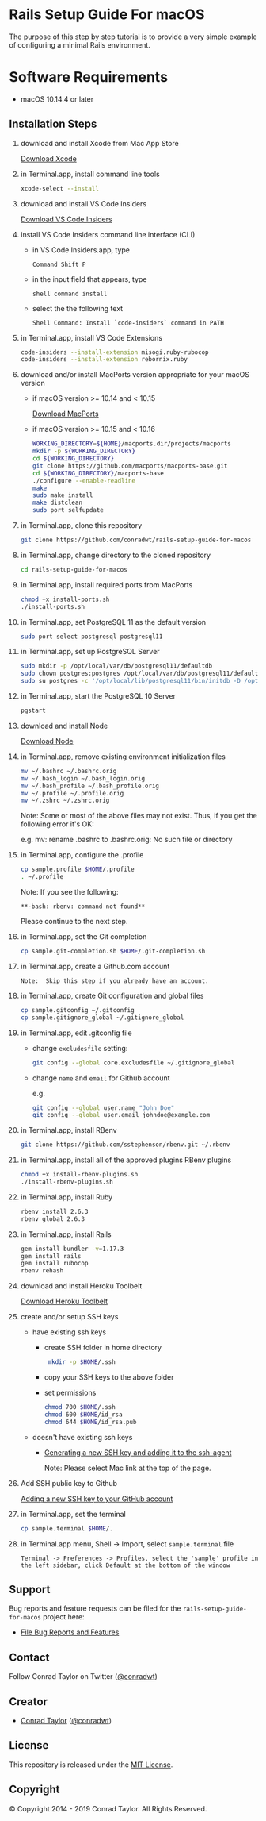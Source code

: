 # Rails Setup Guide For macOS

The purpose of this step by step tutorial is to provide a very simple example of configuring a minimal Rails environment.

# Software Requirements

- macOS 10.14.4 or later

## Installation Steps

1.  download and install Xcode from Mac App Store

    [Download Xcode](https://itunes.apple.com/us/app/xcode/id497799835?mt=12#)

2.  in Terminal.app, install command line tools

    ```bash
    xcode-select --install
    ```

3.  download and install VS Code Insiders

    [Download VS Code Insiders](https://code.visualstudio.com/docs/?dv=osx&build=insiders)

4.  install VS Code Insiders command line interface (CLI)

    - in VS Code Insiders.app, type

      ```text
      Command Shift P
      ```

    - in the input field that appears, type

      ```text
      shell command install
      ```

    - select the the following text

      ```text
      Shell Command: Install `code-insiders` command in PATH
      ```

5.  in Terminal.app, install VS Code Extensions

    ```bash
    code-insiders --install-extension misogi.ruby-rubocop
    code-insiders --install-extension rebornix.ruby
    ```

6.  download and/or install MacPorts version appropriate for your macOS version

    - if macOS version >= 10.14 and < 10.15

      [Download MacPorts](https://distfiles.macports.org/MacPorts/MacPorts-2.5.4-10.14-Mojave.pkg)

    - if macOS version >= 10.15 and < 10.16

      ```bash
      WORKING_DIRECTORY=${HOME}/macports.dir/projects/macports
      mkdir -p ${WORKING_DIRECTORY}
      cd ${WORKING_DIRECTORY}
      git clone https://github.com/macports/macports-base.git
      cd ${WORKING_DIRECTORY}/macports-base
      ./configure --enable-readline
      make
      sudo make install
      make distclean
      sudo port selfupdate
      ```

7.  in Terminal.app, clone this repository

    ```bash
    git clone https://github.com/conradwt/rails-setup-guide-for-macos
    ```

8.  in Terminal.app, change directory to the cloned repository

    ```bash
    cd rails-setup-guide-for-macos
    ```

9.  in Terminal.app, install required ports from MacPorts

    ```bash
    chmod +x install-ports.sh
    ./install-ports.sh
    ```

10. in Terminal.app, set PostgreSQL 11 as the default version

    ```bash
    sudo port select postgresql postgresql11
    ```

11. in Terminal.app, set up PostgreSQL Server


    ```bash
    sudo mkdir -p /opt/local/var/db/postgresql11/defaultdb
    sudo chown postgres:postgres /opt/local/var/db/postgresql11/defaultdb
    sudo su postgres -c '/opt/local/lib/postgresql11/bin/initdb -D /opt/local/var/db/postgresql11/defaultdb'
    ```

12. in Terminal.app, start the PostgreSQL 10 Server

    ```bash
    pgstart
    ```

13. download and install Node

    [Download Node](https://nodejs.org/dist/v11.14.0/node-v11.14.0.pkg)

14. in Terminal.app, remove existing environment initialization files

    ```bash
    mv ~/.bashrc ~/.bashrc.orig
    mv ~/.bash_login ~/.bash_login.orig
    mv ~/.bash_profile ~/.bash_profile.orig
    mv ~/.profile ~/.profile.orig
    mv ~/.zshrc ~/.zshrc.orig
    ```

    Note: Some or most of the above files may not exist. Thus, if you get the
    following error it's OK:

    e.g. mv: rename .bashrc to .bashrc.orig: No such file or directory

15. in Terminal.app, configure the .profile

    ```bash
    cp sample.profile $HOME/.profile
    . ~/.profile
    ```

    Note: If you see the following:

    ```text
    **-bash: rbenv: command not found**
    ```

    Please continue to the next step.

16. in Terminal.app, set the Git completion

    ```bash
    cp sample.git-completion.sh $HOME/.git-completion.sh
    ```

17. in Terminal.app, create a Github.com account

    ```text
    Note:  Skip this step if you already have an account.
    ```

18. in Terminal.app, create Git configuration and global files

    ```bash
    cp sample.gitconfig ~/.gitconfig
    cp sample.gitignore_global ~/.gitignore_global
    ```

19. in Terminal.app, edit .gitconfig file

    - change `excludesfile` setting:

      ```bash
      git config --global core.excludesfile ~/.gitignore_global
      ```

    - change `name` and `email` for Github account

      e.g.

      ```bash
      git config --global user.name "John Doe"
      git config --global user.email johndoe@example.com
      ```

20. in Terminal.app, install RBenv

    ```bash
    git clone https://github.com/sstephenson/rbenv.git ~/.rbenv
    ```

21. in Terminal.app, install all of the approved plugins RBenv plugins

    ```bash
    chmod +x install-rbenv-plugins.sh
    ./install-rbenv-plugins.sh
    ```

22. in Terminal.app, install Ruby

    ```bash
    rbenv install 2.6.3
    rbenv global 2.6.3
    ```

23. in Terminal.app, install Rails

    ```bash
    gem install bundler -v=1.17.3
    gem install rails
    gem install rubocop
    rbenv rehash
    ```

24. download and install Heroku Toolbelt

    [Download Heroku Toolbelt](https://toolbelt.heroku.com)

25. create and/or setup SSH keys

    - have existing ssh keys

      - create SSH folder in home directory

        ```bash
         mkdir -p $HOME/.ssh
        ```

      - copy your SSH keys to the above folder

      - set permissions

        ```bash
        chmod 700 $HOME/.ssh
        chmod 600 $HOME/id_rsa
        chmod 644 $HOME/id_rsa.pub
        ```

    - doesn't have existing ssh keys

      - [Generating a new SSH key and adding it to the ssh-agent](https://help.github.com/en/articles/generating-a-new-ssh-key-and-adding-it-to-the-ssh-agent)

        Note: Please select Mac link at the top of the page.

26. Add SSH public key to Github

    [Adding a new SSH key to your GitHub account](https://help.github.com/en/articles/adding-a-new-ssh-key-to-your-github-account)

27. in Terminal.app, set the terminal

    ```bash
    cp sample.terminal $HOME/.
    ```

28. in Terminal.app menu, Shell -> Import, select `sample.terminal` file

    ```text
    Terminal -> Preferences -> Profiles, select the 'sample' profile in the left sidebar, click Default at the bottom of the window
    ```

## Support

Bug reports and feature requests can be filed for the `rails-setup-guide-for-macos` project here:

- [File Bug Reports and Features](https://github.com/conradwt/rails-setup-guide-for-macos/issues)

## Contact

Follow Conrad Taylor on Twitter ([@conradwt](https://twitter.com/conradwt))

## Creator

- [Conrad Taylor](http://github.com/conradwt) ([@conradwt](https://twitter.com/conradwt))

## License

This repository is released under the [MIT License](http://www.opensource.org/licenses/MIT).

## Copyright

&copy; Copyright 2014 - 2019 Conrad Taylor. All Rights Reserved.

